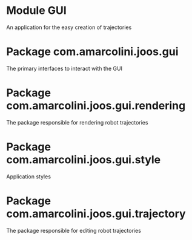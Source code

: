 # Module GUI

An application for the easy creation of trajectories

# Package com.amarcolini.joos.gui

The primary interfaces to interact with the GUI

# Package com.amarcolini.joos.gui.rendering

The package responsible for rendering robot trajectories

# Package com.amarcolini.joos.gui.style

Application styles

# Package com.amarcolini.joos.gui.trajectory

The package responsible for editing robot trajectories